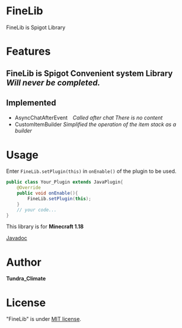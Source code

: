 # FineLib
FineLib is Spigot Library

# Features

FineLib is Spigot Convenient system Library  
***Will never be completed.***
---
## Implemented
- AsyncChatAfterEvent　*Called after chat
  There is no content*
- CustomItemBuilder *Simplified the operation of the item stack as a builder*

# Usage
Enter `FineLib.setPlugin(this)` in `onEnable()` of the plugin to be used.
```java
public class Your_Plugin extends JavaPlugin{
    @Override
    public void onEnable(){
        FineLib.setPlugin(this);
    }
    // your code...
}
```
This library is for **Minecraft 1.18**

[Javadoc](https://tundraclimate.github.io/FineLib/javadoc/)
# Author
**Tundra_Climate**

# License

"FineLib" is under [MIT license](https://en.wikipedia.org/wiki/MIT_License).

